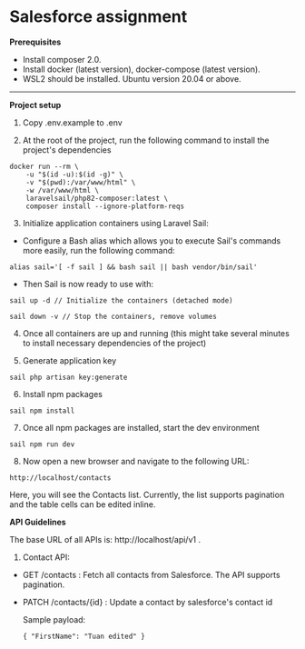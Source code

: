 # Salesforce assignment

**Prerequisites**

- Install composer 2.0.
- Install docker (latest version), docker-compose (latest version).
- WSL2 should be installed. Ubuntu version 20.04 or above.

---------------
**Project setup**

1. Copy .env.example to .env

2. At the root of the project, run the following command to install the project's dependencies
````
docker run --rm \
    -u "$(id -u):$(id -g)" \
    -v "$(pwd):/var/www/html" \
    -w /var/www/html \
    laravelsail/php82-composer:latest \
    composer install --ignore-platform-reqs
````

3. Initialize application containers using Laravel Sail:

- Configure a Bash alias which allows you to execute Sail's commands more easily, run the following command:

````  
alias sail='[ -f sail ] && bash sail || bash vendor/bin/sail'
````

- Then Sail is now ready to use with:

````
sail up -d // Initialize the containers (detached mode)

sail down -v // Stop the containers, remove volumes
````

4. Once all containers are up and running (this might take several minutes to install necessary dependencies of the project)

5. Generate application key

````
sail php artisan key:generate
````

6. Install npm packages

````
sail npm install
````

7. Once all npm packages are installed, start the dev environment

````
sail npm run dev
````

8. Now open a new browser and navigate to the following URL:

``http://localhost/contacts``

Here, you will see the Contacts list. Currently, the list supports pagination and the table cells can be edited inline.

**API Guidelines**

The base URL of all APIs is: http://localhost/api/v1 .

1. Contact API: 

- GET /contacts : Fetch all contacts from Salesforce. The API supports pagination.


- PATCH /contacts/{id} : Update a contact by salesforce's contact id

  Sample payload:

  ````
  { "FirstName": "Tuan edited" }
  ````
